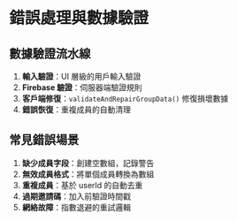 # 錯誤處理與數據驗證

## 數據驗證流水線

1. **輸入驗證**：UI 層級的用戶輸入驗證
2. **Firebase 驗證**：伺服器端驗證規則
3. **客戶端修復**：`validateAndRepairGroupData()` 修復損壞數據
4. **錯誤恢復**：重複成員的自動清理

## 常見錯誤場景

1. **缺少成員字段**：創建空數組，記錄警告
2. **無效成員格式**：將單個成員轉換為數組
3. **重複成員**：基於 userId 的自動去重
4. **過期邀請碼**：加入前驗證時間戳
5. **網絡故障**：指數退避的重試邏輯
